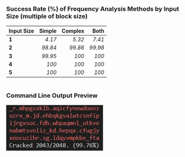 ### Success Rate (%) of Frequency Analysis Methods by Input Size (multiple of block size)
  **Input Size**|**Simple**|**Complex**|**Both**
  :-----|-----:|-----:|-----:
  **1**| *4.17*| *5.32*| *7.41*
  **2**| *98.84*| *99.86*| *99.98*
  **3**| *99.95*| *100*| *100*
  **4**| *100*| *100*| *100*
  **5**| *100*| *100*| *100*

#

### Command Line Output Preview
  <img src="./preview.jpg">
